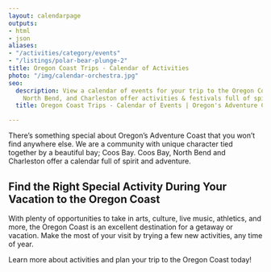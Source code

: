```yaml
---
layout: calendarpage
outputs:
- html
- json
aliases:
- "/activities/category/events"
- "/listings/polar-bear-plunge-2"
title: Oregon Coast Trips - Calendar of Activities
photo: "/img/calendar-orchestra.jpg"
seo:
  description: View a calendar of events for your trip to the Oregon Coast! Coos Bay,
    North Bend, and Charleston offer activities & festivals full of spirit and adventure.
  title: Oregon Coast Trips - Calendar of Events | Oregon's Adventure Coast

---
```

There’s something special about Oregon’s Adventure Coast that you won’t find anywhere else. We are a community with unique character tied together by a beautiful bay; Coos Bay. Coos Bay, North Bend and Charleston offer a calendar full of spirit and adventure.

## Find the Right Special Activity During Your Vacation to the Oregon Coast

With plenty of opportunities to take in arts, culture, live music, athletics, and more, the Oregon Coast is an excellent destination for a getaway or vacation. Make the most of your visit by trying a few new activities, any time of year.

Learn more about activities and plan your trip to the Oregon Coast today!